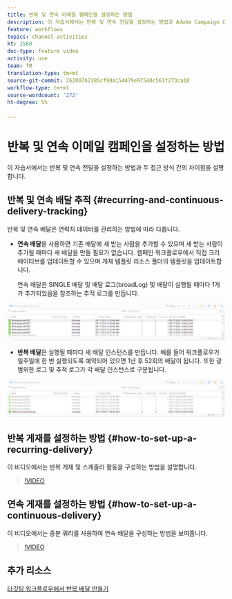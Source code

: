 ```yaml
---
title: 반복 및 연속 이메일 캠페인을 설정하는 방법
description: 이 자습서에서는 반복 및 연속 전달을 설정하는 방법과 Adobe Campaign Classic(ACC)에서 두 접근 방식 간의 차이점을 설명합니다.
feature: workflows
topics: channel activities
kt: 1560
doc-type: feature video
activity: use
team: TM
translation-type: tm+mt
source-git-commit: 262807b2185cf98a154479e97540c561f273ca18
workflow-type: tm+mt
source-wordcount: '272'
ht-degree: 5%

---
```



# 반복 및 연속 이메일 캠페인을 설정하는 방법

이 자습서에서는 반복 및 연속 전달을 설정하는 방법과 두 접근 방식 간의 차이점을 설명합니다.

## 반복 및 연속 배달 추적 {#recurring-and-continuous-delivery-tracking}

반복 및 연속 배달은 연락처 데이터를 관리하는 방법에 따라 다릅니다.

* **연속 배달**&#x200B;을 사용하면 기존 배달에 새 받는 사람을 추가할 수 있으며 새 받는 사람이 추가될 때마다 새 배달을 만들 필요가 없습니다. 캠페인 워크플로우에서 직접 크리에이티브를 업데이트할 수 있으며 게재 템플릿 리소스 폴더의 템플릿을 업데이트합니다.

   연속 배달은 SINGLE 배달 및 배달 로그(broadLog) 및 배달이 실행될 때마다 1개가 추가되었음을 참조하는 추적 로그를 만듭니다.

![연속 전달](/help/assets/delivery_continuous.jpg)

* **반복 배달**&#x200B;은 실행될 때마다 새 배달 인스턴스를 만듭니다. 예를 들어 워크플로우가 일주일에 한 번 실행되도록 예약되어 있으면 1년 후 52회의 배달이 됩니다. 또한 광범위한 로그 및 추적 로그가 각 배달 인스턴스로 구분됩니다.

![반복 배달](/help/assets/delivery_recurring.jpg)

## 반복 게재를 설정하는 방법 {#how-to-set-up-a-recurring-delivery}

이 비디오에서는 반복 게재 및 스케줄러 활동을 구성하는 방법을 설명합니다.

>[!VIDEO](https://video.tv.adobe.com/v/25040?quality=12)

## 연속 게재를 설정하는 방법 {#how-to-set-up-a-continuous-delivery}

이 비디오에서는 증분 쿼리를 사용하여 연속 배달을 구성하는 방법을 보여줍니다.

>[!VIDEO](https://video.tv.adobe.com/v/25039?quality=12)

## 추가 리소스

[타깃팅 워크플로우에서 반복 배달 만들기](https://docs.adobe.com/content/help/en/campaign-classic/using/automating-with-workflows/use-cases/sending-a-birthday-email.html#creating-a-recurring-delivery-in-a-targeting-workflow)